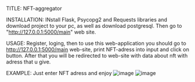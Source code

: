 TITLE: NFT-aggregator

INSTALLATION: INstall Flask, Psycopg2 and Requests libraries and download project to your pc, as well as download postgresql. Then go to "http://127.0.0.1:5000/main" web site.

USAGE: Register, loging, then to use this web-application you should go to http://127.0.0.1:5000/main web-site, print NFT-adress into input and click on button. After that you will be redirected to web-site with data about nft with adress that u give.

EXAMPLE: Just enter NFT adress and enjoy
![image](https://user-images.githubusercontent.com/73186335/200998504-dd2d73d6-607c-4e5c-ac12-d717d32712be.png)
![image](https://user-images.githubusercontent.com/73186335/200998540-03bf782e-fea6-4019-a7e8-ae8f2d2ca85f.png)


